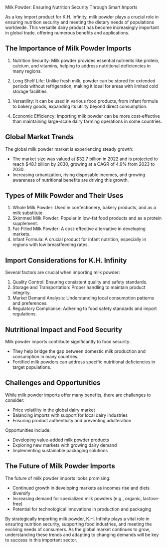 Milk Powder: Ensuring Nutrition Security Through Smart Imports

As a key import product for K.H. Infinity, milk powder plays a crucial role in ensuring nutrition security and meeting the dietary needs of populations worldwide. This versatile dairy product has become increasingly important in global trade, offering numerous benefits and applications.

## The Importance of Milk Powder Imports

1. Nutrition Security: Milk powder provides essential nutrients like protein, calcium, and vitamins, helping to address nutritional deficiencies in many regions.

2. Long Shelf Life: Unlike fresh milk, powder can be stored for extended periods without refrigeration, making it ideal for areas with limited cold storage facilities.

3. Versatility: It can be used in various food products, from infant formula to bakery goods, expanding its utility beyond direct consumption.

4. Economic Efficiency: Importing milk powder can be more cost-effective than maintaining large-scale dairy farming operations in some countries.

## Global Market Trends

The global milk powder market is experiencing steady growth:

- The market size was valued at $32.7 billion in 2022 and is projected to reach $48.1 billion by 2030, growing at a CAGR of 4.9% from 2023 to 2030.
- Increasing urbanization, rising disposable incomes, and growing awareness of nutritional benefits are driving this growth.

## Types of Milk Powder and Their Uses

1. Whole Milk Powder: Used in confectionery, bakery products, and as a milk substitute.
2. Skimmed Milk Powder: Popular in low-fat food products and as a protein supplement.
3. Fat-Filled Milk Powder: A cost-effective alternative in developing markets.
4. Infant Formula: A crucial product for infant nutrition, especially in regions with low breastfeeding rates.

## Import Considerations for K.H. Infinity

Several factors are crucial when importing milk powder:

1. Quality Control: Ensuring consistent quality and safety standards.
2. Storage and Transportation: Proper handling to maintain product integrity.
3. Market Demand Analysis: Understanding local consumption patterns and preferences.
4. Regulatory Compliance: Adhering to food safety standards and import regulations.

## Nutritional Impact and Food Security

Milk powder imports contribute significantly to food security:

- They help bridge the gap between domestic milk production and consumption in many countries.
- Fortified milk powders can address specific nutritional deficiencies in target populations.

## Challenges and Opportunities

While milk powder imports offer many benefits, there are challenges to consider:

- Price volatility in the global dairy market
- Balancing imports with support for local dairy industries
- Ensuring product authenticity and preventing adulteration

Opportunities include:

- Developing value-added milk powder products
- Exploring new markets with growing dairy demand
- Implementing sustainable packaging solutions

## The Future of Milk Powder Imports

The future of milk powder imports looks promising:

- Continued growth in developing markets as incomes rise and diets diversify
- Increasing demand for specialized milk powders (e.g., organic, lactose-free)
- Potential for technological innovations in production and packaging

By strategically importing milk powder, K.H. Infinity plays a vital role in ensuring nutrition security, supporting food industries, and meeting the evolving needs of consumers. As the global market continues to grow, understanding these trends and adapting to changing demands will be key to success in this important sector.
